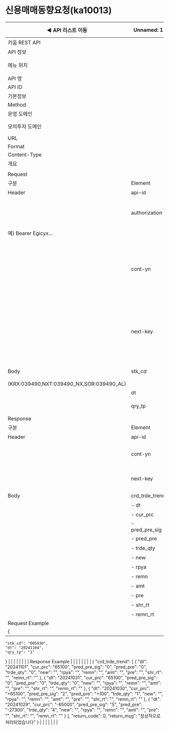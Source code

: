 # 신용매매동향요청(ka10013)

| ◀ API 리스트 이동 | Unnamed: 1 | Unnamed: 2 | Unnamed: 3 | Unnamed: 4 | Unnamed: 5 | Unnamed: 6 |
| --- | --- | --- | --- | --- | --- | --- |
| 키움 REST API |  |  |  |  |  |  |
| API 정보 |  |  |  |  |  |  |
| 메뉴 위치 |  | 국내주식 > 종목정보 > 신용매매동향요청(ka10013) |  |  |  |  |
| API 명 |  | 신용매매동향요청 |  |  |  |  |
| API ID |  | ka10013 |  |  |  |  |
| 기본정보 |  |  |  |  |  |  |
| Method |  | POST |  |  |  |  |
| 운영 도메인 |  | https://api.kiwoom.com |  |  |  |  |
| 모의투자 도메인 |  | https://mockapi.kiwoom.com(KRX만 지원가능) |  |  |  |  |
| URL |  | /api/dostk/stkinfo |  |  |  |  |
| Format |  | JSON |  |  |  |  |
| Content-Type |  | application/json;charset=UTF-8 |  |  |  |  |
| 개요 |  |  |  |  |  |  |
|  |  |  |  |  |  |  |
| Request |  |  |  |  |  |  |
| 구분 | Element | 한글명 | Type | Required | Length | Description |
| Header | api-id | TR명 | String | Y | 10 |  |
|  | authorization | 접근토큰 | String | Y | 1000 | 토큰 지정시 토큰타입("Bearer") 붙혀서 호출 
 예) Bearer Egicyx... |
|  | cont-yn | 연속조회여부 | String | N | 1 | 응답 Header의 연속조회여부값이 Y일 경우 다음데이터 요청시 응답 Header의 cont-yn값 세팅 |
|  | next-key | 연속조회키 | String | N | 50 | 응답 Header의 연속조회여부값이 Y일 경우 다음데이터 요청시 응답 Header의 next-key값 세팅 |
| Body | stk_cd | 종목코드 | String | Y | 20 | 거래소별 종목코드
(KRX:039490,NXT:039490_NX,SOR:039490_AL) |
|  | dt | 일자 | String | Y | 8 | YYYYMMDD  |
|  | qry_tp | 조회구분 | String | Y | 1 | 1:융자, 2:대주 |
| Response |  |  |  |  |  |  |
| 구분 | Element | 한글명 | Type | Required | Length | Description |
| Header | api-id | TR명 | String | Y | 10 |  |
|  | cont-yn | 연속조회여부 | String | N | 1 | 다음 데이터가 있을시 Y값 전달 |
|  | next-key | 연속조회키 | String | N | 50 | 다음 데이터가 있을시 다음 키값 전달 |
| Body | crd_trde_trend | 신용매매동향 | LIST | N |  |  |
|  | - dt | 일자 | String | N | 20 |  |
|  | - cur_prc | 현재가 | String | N | 20 |  |
|  | - pred_pre_sig | 전일대비기호 | String | N | 20 |  |
|  | - pred_pre | 전일대비 | String | N | 20 |  |
|  | - trde_qty | 거래량 | String | N | 20 |  |
|  | - new | 신규 | String | N | 20 |  |
|  | - rpya | 상환 | String | N | 20 |  |
|  | - remn | 잔고 | String | N | 20 |  |
|  | - amt | 금액 | String | N | 20 |  |
|  | - pre | 대비 | String | N | 20 |  |
|  | - shr_rt | 공여율 | String | N | 20 |  |
|  | - remn_rt | 잔고율 | String | N | 20 |  |
| Request Example |  |  |  |  |  |  |
| {
    "stk_cd": "005930",
    "dt": "20241104",
    "qry_tp": "1"
} |  |  |  |  |  |  |
| Response Example |  |  |  |  |  |  |
| {
    "crd_trde_trend": [
        {
            "dt": "20241101",
            "cur_prc": "65100",
            "pred_pre_sig": "0",
            "pred_pre": "0",
            "trde_qty": "0",
            "new": "",
            "rpya": "",
            "remn": "",
            "amt": "",
            "pre": "",
            "shr_rt": "",
            "remn_rt": ""
        },
        {
            "dt": "20241031",
            "cur_prc": "65100",
            "pred_pre_sig": "0",
            "pred_pre": "0",
            "trde_qty": "0",
            "new": "",
            "rpya": "",
            "remn": "",
            "amt": "",
            "pre": "",
            "shr_rt": "",
            "remn_rt": ""
        },
        {
            "dt": "20241030",
            "cur_prc": "+65100",
            "pred_pre_sig": "2",
            "pred_pre": "+100",
            "trde_qty": "1",
            "new": "",
            "rpya": "",
            "remn": "",
            "amt": "",
            "pre": "",
            "shr_rt": "",
            "remn_rt": ""
        },
        {
            "dt": "20241029",
            "cur_prc": "-65000",
            "pred_pre_sig": "5",
            "pred_pre": "-27300",
            "trde_qty": "4",
            "new": "",
            "rpya": "",
            "remn": "",
            "amt": "",
            "pre": "",
            "shr_rt": "",
            "remn_rt": ""
        }
    ],
    "return_code": 0,
    "return_msg": "정상적으로 처리되었습니다"
} |  |  |  |  |  |  |
